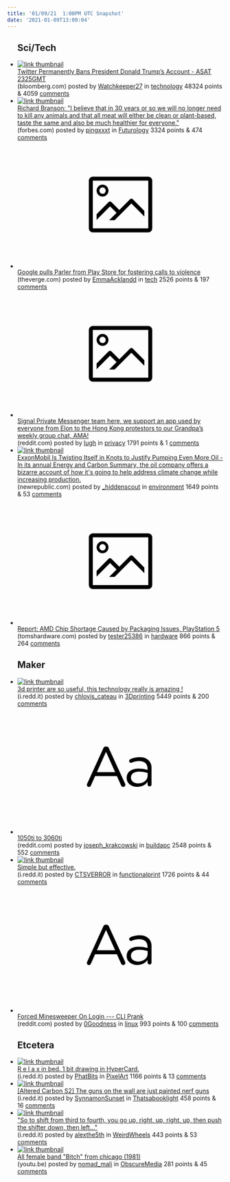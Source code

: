 ```yaml
---
title: '01/09/21  1:00PM UTC Snapshot'
date: '2021-01-09T13:00:04'
---
```

<ul>
<h2>Sci/Tech</h2>

<li><a href='https://www.bloomberg.com/news/articles/2021-01-08/twitter-permanently-suspends-donald-trump-from-social-network?utm_campaign=pol&amp;utm_medium=bd&amp;utm_source=applenews'><img src='https://b.thumbs.redditmedia.com/DJSXpb80g9LzTcLq3lQlBHnCAjnYKRlPS_jmCkE7uJA.jpg' alt='link thumbnail'></a><div><div class='linkTitle'><a href='https://www.bloomberg.com/news/articles/2021-01-08/twitter-permanently-suspends-donald-trump-from-social-network?utm_campaign=pol&amp;utm_medium=bd&amp;utm_source=applenews'>Twitter Permanently Bans President Donald Trump’s Account - ASAT 2325GMT</a></div>(bloomberg.com) posted by <a href='https://www.reddit.com/user/Watchkeeper27'>Watchkeeper27</a> in <a href='https://www.reddit.com/r/technology'>technology</a> 48324 points & 4059 <a href='https://www.reddit.com/r/technology/comments/ktf457/twitter_permanently_bans_president_donald_trumps/'>comments</a></div></li>

<li><a href='https://www.forbes.com/sites/michaelpellmanrowland/2017/09/27/richard-branson-food-prediction/#557894ae2021'><img src='https://b.thumbs.redditmedia.com/K6GPB1yvpNLv4BEF1rN2_BiwiUzLsf1FYF3Q6FE4-4g.jpg' alt='link thumbnail'></a><div><div class='linkTitle'><a href='https://www.forbes.com/sites/michaelpellmanrowland/2017/09/27/richard-branson-food-prediction/#557894ae2021'>Richard Branson: "I believe that in 30 years or so we will no longer need to kill any animals and that all meat will either be clean or plant-based, taste the same and also be much healthier for everyone."</a></div>(forbes.com) posted by <a href='https://www.reddit.com/user/pingxxxt'>pingxxxt</a> in <a href='https://www.reddit.com/r/Futurology'>Futurology</a> 3324 points & 474 <a href='https://www.reddit.com/r/Futurology/comments/ktnal7/richard_branson_i_believe_that_in_30_years_or_so/'>comments</a></div></li>

<li><a href='https://www.theverge.com/2021/1/8/22221648/google-suspends-bans-parler-play-store'><svg version='1.1' viewBox='-34 -14 104 64' preserveAspectRatio='xMidYMid meet' xmlns='http://www.w3.org/2000/svg' xmlns:xlink='http://www.w3.org/1999/xlink'>
    <title>link thumbnail</title>
    <path d='M32,4H4A2,2,0,0,0,2,6V30a2,2,0,0,0,2,2H32a2,2,0,0,0,2-2V6A2,2,0,0,0,32,4ZM4,30V6H32V30Z'></path>
    <path d='M8.92,14a3,3,0,1,0-3-3A3,3,0,0,0,8.92,14Zm0-4.6A1.6,1.6,0,1,1,7.33,11,1.6,1.6,0,0,1,8.92,9.41Z'></path>
    <path d='M22.78,15.37l-5.4,5.4-4-4a1,1,0,0,0-1.41,0L5.92,22.9v2.83l6.79-6.79L16,22.18l-3.75,3.75H15l8.45-8.45L30,24V21.18l-5.81-5.81A1,1,0,0,0,22.78,15.37Z'></path>
    </svg></a><div><div class='linkTitle'><a href='https://www.theverge.com/2021/1/8/22221648/google-suspends-bans-parler-play-store'>Google pulls Parler from Play Store for fostering calls to violence</a></div>(theverge.com) posted by <a href='https://www.reddit.com/user/EmmaAcklandd'>EmmaAcklandd</a> in <a href='https://www.reddit.com/r/tech'>tech</a> 2526 points & 197 <a href='https://www.reddit.com/r/tech/comments/ktjy99/google_pulls_parler_from_play_store_for_fostering/'>comments</a></div></li>

<li><a href='https://www.reddit.com/r/technology/comments/kt91qk/signal_private_messenger_team_here_we_support_an/'><svg version='1.1' viewBox='-34 -14 104 64' preserveAspectRatio='xMidYMid meet' xmlns='http://www.w3.org/2000/svg' xmlns:xlink='http://www.w3.org/1999/xlink'>
    <title>link thumbnail</title>
    <path d='M32,4H4A2,2,0,0,0,2,6V30a2,2,0,0,0,2,2H32a2,2,0,0,0,2-2V6A2,2,0,0,0,32,4ZM4,30V6H32V30Z'></path>
    <path d='M8.92,14a3,3,0,1,0-3-3A3,3,0,0,0,8.92,14Zm0-4.6A1.6,1.6,0,1,1,7.33,11,1.6,1.6,0,0,1,8.92,9.41Z'></path>
    <path d='M22.78,15.37l-5.4,5.4-4-4a1,1,0,0,0-1.41,0L5.92,22.9v2.83l6.79-6.79L16,22.18l-3.75,3.75H15l8.45-8.45L30,24V21.18l-5.81-5.81A1,1,0,0,0,22.78,15.37Z'></path>
    </svg></a><div><div class='linkTitle'><a href='https://www.reddit.com/r/technology/comments/kt91qk/signal_private_messenger_team_here_we_support_an/'>Signal Private Messenger team here, we support an app used by everyone from Elon to the Hong Kong protestors to our Grandpa’s weekly group chat, AMA!</a></div>(reddit.com) posted by <a href='https://www.reddit.com/user/lugh'>lugh</a> in <a href='https://www.reddit.com/r/privacy'>privacy</a> 1791 points & 1 <a href='https://www.reddit.com/r/privacy/comments/ktad34/signal_private_messenger_team_here_we_support_an/'>comments</a></div></li>

<li><a href='https://newrepublic.com/article/160839/exxonmobil-twisting-knots-justify-pumping-even-oil'><img src='https://b.thumbs.redditmedia.com/JwZZ1V9rUOGVX3JPV0jUDSnYNAi-v3l-4LyOS4AyCXc.jpg' alt='link thumbnail'></a><div><div class='linkTitle'><a href='https://newrepublic.com/article/160839/exxonmobil-twisting-knots-justify-pumping-even-oil'>ExxonMobil Is Twisting Itself in Knots to Justify Pumping Even More Oil - In its annual Energy and Carbon Summary, the oil company offers a bizarre account of how it's going to help address climate change while increasing production.</a></div>(newrepublic.com) posted by <a href='https://www.reddit.com/user/_hiddenscout'>_hiddenscout</a> in <a href='https://www.reddit.com/r/environment'>environment</a> 1649 points & 53 <a href='https://www.reddit.com/r/environment/comments/kt43d0/exxonmobil_is_twisting_itself_in_knots_to_justify/'>comments</a></div></li>

<li><a href='https://www.tomshardware.com/news/amd-chip-shortage-packaging-issues'><svg version='1.1' viewBox='-34 -14 104 64' preserveAspectRatio='xMidYMid meet' xmlns='http://www.w3.org/2000/svg' xmlns:xlink='http://www.w3.org/1999/xlink'>
    <title>link thumbnail</title>
    <path d='M32,4H4A2,2,0,0,0,2,6V30a2,2,0,0,0,2,2H32a2,2,0,0,0,2-2V6A2,2,0,0,0,32,4ZM4,30V6H32V30Z'></path>
    <path d='M8.92,14a3,3,0,1,0-3-3A3,3,0,0,0,8.92,14Zm0-4.6A1.6,1.6,0,1,1,7.33,11,1.6,1.6,0,0,1,8.92,9.41Z'></path>
    <path d='M22.78,15.37l-5.4,5.4-4-4a1,1,0,0,0-1.41,0L5.92,22.9v2.83l6.79-6.79L16,22.18l-3.75,3.75H15l8.45-8.45L30,24V21.18l-5.81-5.81A1,1,0,0,0,22.78,15.37Z'></path>
    </svg></a><div><div class='linkTitle'><a href='https://www.tomshardware.com/news/amd-chip-shortage-packaging-issues'>Report: AMD Chip Shortage Caused by Packaging Issues, PlayStation 5</a></div>(tomshardware.com) posted by <a href='https://www.reddit.com/user/tester25386'>tester25386</a> in <a href='https://www.reddit.com/r/hardware'>hardware</a> 866 points & 264 <a href='https://www.reddit.com/r/hardware/comments/kt8lo3/report_amd_chip_shortage_caused_by_packaging/'>comments</a></div></li>

<h2>Maker</h2>

<li><a href='https://i.redd.it/fbhgslx7o5a61.jpg'><img src='https://b.thumbs.redditmedia.com/M0FkbNFWR0I64DW9cjUwCKQbfFfCHxpLDEwKlqxYXZY.jpg' alt='link thumbnail'></a><div><div class='linkTitle'><a href='https://i.redd.it/fbhgslx7o5a61.jpg'>3d printer are so useful, this technology really is amazing !</a></div>(i.redd.it) posted by <a href='https://www.reddit.com/user/chlovis_cateau'>chlovis_cateau</a> in <a href='https://www.reddit.com/r/3Dprinting'>3Dprinting</a> 5449 points & 200 <a href='https://www.reddit.com/r/3Dprinting/comments/kt91iz/3d_printer_are_so_useful_this_technology_really/'>comments</a></div></li>

<li><a href='https://www.reddit.com/r/buildapc/comments/ktfbb2/1050ti_to_3060ti/'><svg version='1.1' viewBox='-34 -12 104 64' preserveAspectRatio='xMidYMid slice' xmlns='http://www.w3.org/2000/svg' xmlns:xlink='http://www.w3.org/1999/xlink'>
    <title>text link thumbnail</title>
    <path d='M12.19,8.84a1.45,1.45,0,0,0-1.4-1h-.12a1.46,1.46,0,0,0-1.42,1L1.14,26.56a1.29,1.29,0,0,0-.14.59,1,1,0,0,0,1,1,1.12,1.12,0,0,0,1.08-.77l2.08-4.65h11l2.08,4.59a1.24,1.24,0,0,0,1.12.83,1.08,1.08,0,0,0,1.08-1.08,1.64,1.64,0,0,0-.14-.57ZM6.08,20.71l4.59-10.22,4.6,10.22Z'>
    </path>
    <path d='M32.24,14.78A6.35,6.35,0,0,0,27.6,13.2a11.36,11.36,0,0,0-4.7,1,1,1,0,0,0-.58.89,1,1,0,0,0,.94.92,1.23,1.23,0,0,0,.39-.08,8.87,8.87,0,0,1,3.72-.81c2.7,0,4.28,1.33,4.28,3.92v.5a15.29,15.29,0,0,0-4.42-.61c-3.64,0-6.14,1.61-6.14,4.64v.05c0,2.95,2.7,4.48,5.37,4.48a6.29,6.29,0,0,0,5.19-2.48V26.9a1,1,0,0,0,1,1,1,1,0,0,0,1-1.06V19A5.71,5.71,0,0,0,32.24,14.78Zm-.56,7.7c0,2.28-2.17,3.89-4.81,3.89-1.94,0-3.61-1.06-3.61-2.86v-.06c0-1.8,1.5-3,4.2-3a15.2,15.2,0,0,1,4.22.61Z'>
    </path>
    </svg></a><div><div class='linkTitle'><a href='https://www.reddit.com/r/buildapc/comments/ktfbb2/1050ti_to_3060ti/'>1050ti to 3060ti</a></div>(reddit.com) posted by <a href='https://www.reddit.com/user/joseph_krakcowski'>joseph_krakcowski</a> in <a href='https://www.reddit.com/r/buildapc'>buildapc</a> 2548 points & 552 <a href='https://www.reddit.com/r/buildapc/comments/ktfbb2/1050ti_to_3060ti/'>comments</a></div></li>

<li><a href='https://i.redd.it/k5u59wa657a61.jpg'><img src='https://b.thumbs.redditmedia.com/wN_Ao1C0IeFgRKMblC4Iq8J4oWf5epWOum5N60VAulE.jpg' alt='link thumbnail'></a><div><div class='linkTitle'><a href='https://i.redd.it/k5u59wa657a61.jpg'>Simple but effective.</a></div>(i.redd.it) posted by <a href='https://www.reddit.com/user/CTSVERROR'>CTSVERROR</a> in <a href='https://www.reddit.com/r/functionalprint'>functionalprint</a> 1726 points & 44 <a href='https://www.reddit.com/r/functionalprint/comments/ktf5rq/simple_but_effective/'>comments</a></div></li>

<li><a href='https://www.reddit.com/r/linux/comments/kt4kle/forced_minesweeper_on_login_cli_prank/'><svg version='1.1' viewBox='-34 -12 104 64' preserveAspectRatio='xMidYMid slice' xmlns='http://www.w3.org/2000/svg' xmlns:xlink='http://www.w3.org/1999/xlink'>
    <title>text link thumbnail</title>
    <path d='M12.19,8.84a1.45,1.45,0,0,0-1.4-1h-.12a1.46,1.46,0,0,0-1.42,1L1.14,26.56a1.29,1.29,0,0,0-.14.59,1,1,0,0,0,1,1,1.12,1.12,0,0,0,1.08-.77l2.08-4.65h11l2.08,4.59a1.24,1.24,0,0,0,1.12.83,1.08,1.08,0,0,0,1.08-1.08,1.64,1.64,0,0,0-.14-.57ZM6.08,20.71l4.59-10.22,4.6,10.22Z'>
    </path>
    <path d='M32.24,14.78A6.35,6.35,0,0,0,27.6,13.2a11.36,11.36,0,0,0-4.7,1,1,1,0,0,0-.58.89,1,1,0,0,0,.94.92,1.23,1.23,0,0,0,.39-.08,8.87,8.87,0,0,1,3.72-.81c2.7,0,4.28,1.33,4.28,3.92v.5a15.29,15.29,0,0,0-4.42-.61c-3.64,0-6.14,1.61-6.14,4.64v.05c0,2.95,2.7,4.48,5.37,4.48a6.29,6.29,0,0,0,5.19-2.48V26.9a1,1,0,0,0,1,1,1,1,0,0,0,1-1.06V19A5.71,5.71,0,0,0,32.24,14.78Zm-.56,7.7c0,2.28-2.17,3.89-4.81,3.89-1.94,0-3.61-1.06-3.61-2.86v-.06c0-1.8,1.5-3,4.2-3a15.2,15.2,0,0,1,4.22.61Z'>
    </path>
    </svg></a><div><div class='linkTitle'><a href='https://www.reddit.com/r/linux/comments/kt4kle/forced_minesweeper_on_login_cli_prank/'>Forced Minesweeper On Login --- CLI Prank</a></div>(reddit.com) posted by <a href='https://www.reddit.com/user/0Goodness'>0Goodness</a> in <a href='https://www.reddit.com/r/linux'>linux</a> 993 points & 100 <a href='https://www.reddit.com/r/linux/comments/kt4kle/forced_minesweeper_on_login_cli_prank/'>comments</a></div></li>

<h2>Etcetera</h2>

<li><a href='https://i.redd.it/k1damv2us8a61.png'><img src='https://b.thumbs.redditmedia.com/8j8nTn8P8A8-sXjsURYTyA9OKVb7zzDIWM8mKzKUzfg.jpg' alt='link thumbnail'></a><div><div class='linkTitle'><a href='https://i.redd.it/k1damv2us8a61.png'>R e l a x in bed. 1 bit drawing in HyperCard.</a></div>(i.redd.it) posted by <a href='https://www.reddit.com/user/PhatBits'>PhatBits</a> in <a href='https://www.reddit.com/r/PixelArt'>PixelArt</a> 1166 points & 13 <a href='https://www.reddit.com/r/PixelArt/comments/ktktbt/r_e_l_a_x_in_bed_1_bit_drawing_in_hypercard/'>comments</a></div></li>

<li><a href='https://i.redd.it/ktthv4i1f7a61.jpg'><img src='https://b.thumbs.redditmedia.com/A8hjYSPb_FboRdENzAdbZ4PdR23I9_6bpWfYSdsaJ2Y.jpg' alt='link thumbnail'></a><div><div class='linkTitle'><a href='https://i.redd.it/ktthv4i1f7a61.jpg'>[Altered Carbon S2] The guns on the wall are just painted nerf guns</a></div>(i.redd.it) posted by <a href='https://www.reddit.com/user/SynnamonSunset'>SynnamonSunset</a> in <a href='https://www.reddit.com/r/Thatsabooklight'>Thatsabooklight</a> 458 points & 16 <a href='https://www.reddit.com/r/Thatsabooklight/comments/ktg612/altered_carbon_s2_the_guns_on_the_wall_are_just/'>comments</a></div></li>

<li><a href='https://i.redd.it/an4lvh6cs8a61.jpg'><img src='https://b.thumbs.redditmedia.com/A6VX1vTLAfF0Hw0IAAdrRhD1zeRj7md30zO3Ysj2I1Q.jpg' alt='link thumbnail'></a><div><div class='linkTitle'><a href='https://i.redd.it/an4lvh6cs8a61.jpg'>"So to shift from third to fourth, you go up, right, up, right, up, then push the shifter down, then left..."</a></div>(i.redd.it) posted by <a href='https://www.reddit.com/user/alexthe5th'>alexthe5th</a> in <a href='https://www.reddit.com/r/WeirdWheels'>WeirdWheels</a> 443 points & 53 <a href='https://www.reddit.com/r/WeirdWheels/comments/ktkrz7/so_to_shift_from_third_to_fourth_you_go_up_right/'>comments</a></div></li>

<li><a href='https://youtu.be/Cn3FcOGfhjI'><img src='https://b.thumbs.redditmedia.com/PtnlB8E7WN9Afbw6N7qzZt4_fEYVNw90qBCX-r1JCCM.jpg' alt='link thumbnail'></a><div><div class='linkTitle'><a href='https://youtu.be/Cn3FcOGfhjI'>All female band "Bitch" from chicago (1981)</a></div>(youtu.be) posted by <a href='https://www.reddit.com/user/nomad_mali'>nomad_mali</a> in <a href='https://www.reddit.com/r/ObscureMedia'>ObscureMedia</a> 281 points & 45 <a href='https://www.reddit.com/r/ObscureMedia/comments/kt4mfo/all_female_band_bitch_from_chicago_1981/'>comments</a></div></li>

</ul>
